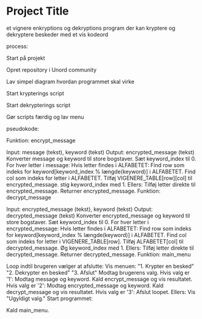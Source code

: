 
# Project Title

et vignere enkryptions og dekryptions program der kan kryptere og dekryptere beskeder med et vis kodeord


process:

Start på projekt 

 

Opret repository i Unord community 

 

Lav simpel diagram hvordan programmet skal virke 

 

Start krypterings script 

Start dekrypterings script 

 

Gør scripts færdig og lav menu



pseudokode:

Funktion: encrypt_message

Input: message (tekst), keyword (tekst)
Output: encrypted_message (tekst)
Konverter message og keyword til store bogstaver.
Sæt keyword_index til 0.
For hver letter i message:
Hvis letter findes i ALFABETET:
Find row som indeks for keyword[keyword_index % længde(keyword)] i ALFABETET.
Find col som indeks for letter i ALFABETET.
Tilføj VIGENERE_TABLE[row][col] til encrypted_message.
stig keyword_index med 1.
Ellers:
Tilføj letter direkte til encrypted_message.
Returner encrypted_message.
Funktion: decrypt_message

Input: encrypted_message (tekst), keyword (tekst)
Output: decrypted_message (tekst)
Konverter encrypted_message og keyword til store bogstaver.
Sæt keyword_index til 0.
For hver letter i encrypted_message:
Hvis letter findes i ALFABETET:
Find row som indeks for keyword[keyword_index % længde(keyword)] i ALFABETET.
Find col som indeks for letter i VIGENERE_TABLE[row].
Tilføj ALFABETET[col] til decrypted_message.
Øg keyword_index med 1.
Ellers:
Tilføj letter direkte til decrypted_message.
Returner decrypted_message.
Funktion: main_menu

Loop indtil brugeren vælger at afslutte:
Vis menuen:
"1. Krypter en besked"
"2. Dekrypter en besked"
"3. Afslut"
Modtag brugerens valg.
Hvis valg er '1':
Modtag message og keyword.
Kald encrypt_message og vis resultatet.
Hvis valg er '2':
Modtag encrypted_message og keyword.
Kald decrypt_message og vis resultatet.
Hvis valg er '3':
Afslut loopet.
Ellers:
Vis "Ugyldigt valg."
Start programmet:

Kald main_menu.
